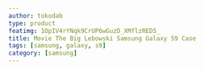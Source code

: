 ```yaml
---
author: tokodab
type: product
featimg: 1OpIV4rYNqk9CrUP6wGuzD_XMflzRED5_
title: Movie The Big Lebowski Samsung Galaxy S9 Case
tags: [samsung, galaxy, s9]
category: [samsung]
---
```

